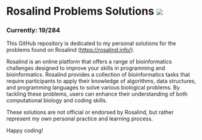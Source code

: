 # Rosalind Problems Solutions ![](https://geps.dev/progress/7)  
### Currently: 19/284

This GitHub repository is dedicated to my personal solutions for the problems found on Rosalind (https://rosalind.info/). 

Rosalind is an online platform that offers a range of bioinformatics challenges designed to improve your skills in programming and bioinformatics. Rosalind provides a collection of bioinformatics tasks that require participants to apply their knowledge of algorithms, data structures, and programming languages to solve various biological problems. By tackling these problems, users can enhance their understanding of both computational biology and coding skills. 

These solutions are not official or endorsed by Rosalind, but rather represent my own personal practice and learning process. 

Happy coding!
